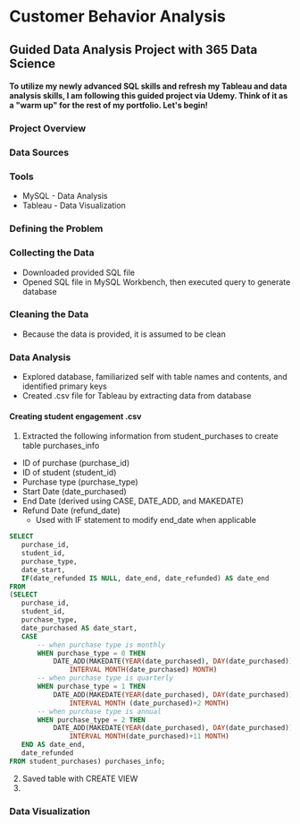 # Customer Behavior Analysis
## Guided Data Analysis Project with 365 Data Science
#### To utilize my newly advanced SQL skills and refresh my Tableau and data analysis skills, I am following this guided project via Udemy. Think of it as a "warm up" for the rest of my portfolio. Let's begin!

### Project Overview

### Data Sources

### Tools
- MySQL - Data Analysis
- Tableau - Data Visualization

### Defining the Problem

### Collecting the Data
- Downloaded provided SQL file
- Opened SQL file in MySQL Workbench, then executed query to generate database
### Cleaning the Data
- Because the data is provided, it is assumed to be clean
### Data Analysis
- Explored database, familiarized self with table names and contents, and identified primary keys
- Created .csv file for Tableau by extracting data from database
#### Creating student engagement .csv
1. Extracted the following information from student_purchases to create table purchases_info
  - ID of purchase (purchase_id)
  - ID of student (student_id)
  - Purchase type (purchase_type)
  - Start Date (date_purchased)
  - End Date (derived using CASE, DATE_ADD, and MAKEDATE)
  - Refund Date (refund_date)
    - Used with IF statement to modify end_date when applicable
 ```sql
SELECT
	purchase_id,
    student_id,
    purchase_type,
    date_start,
    IF(date_refunded IS NULL, date_end, date_refunded) AS date_end
 FROM
(SELECT
	purchase_id,
    student_id,
    purchase_type,
    date_purchased AS date_start,
	CASE
		-- when purchase type is monthly
		WHEN purchase_type = 0 THEN
			DATE_ADD(MAKEDATE(YEAR(date_purchased), DAY(date_purchased)),
				INTERVAL MONTH(date_purchased) MONTH)
        -- when purchase type is quarterly       
		WHEN purchase_type = 1 THEN
			DATE_ADD(MAKEDATE(YEAR(date_purchased), DAY(date_purchased)),
				INTERVAL MONTH (date_purchased)+2 MONTH)
		-- when purchase type is annual
		WHEN purchase_type = 2 THEN
			DATE_ADD(MAKEDATE(YEAR(date_purchased), DAY(date_purchased)),
				INTERVAL MONTH(date_purchased)+11 MONTH)
    END AS date_end,
	date_refunded
FROM student_purchases) purchases_info;
```
2. Saved table with CREATE VIEW
3. 
### Data Visualization
